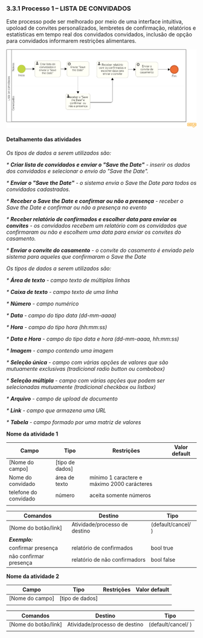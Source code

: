 ### 3.3.1 Processo 1 – LISTA DE CONVIDADOS

Este processo pode ser melhorado por meio de uma interface intuitiva, upoload de convites personalizados, lembretes de confirmação, relatórios e estatísticas em tempo real dos convidados convidados, inclusão de opção para convidados informarem restrições alimentares.

![Modelagem do processo 1](<Modelagem do processo de lista de convidados.png>)

#### Detalhamento das atividades

_Os tipos de dados a serem utilizados são:_

_* **Criar lista de convidados e enviar o "Save the Date"** - inserir os dados dos convidados e selecionar o envio do "Save the Date"._

_* **Enviar o "Save the Date"** - o sistema envia o Save the Date para todos os convidados cadastrados._

_* **Receber o Save the Date e confirmar ou não a presença** - receber o Save the Date e confirmar ou não a presença no evento_

_* **Receber relatório de confirmados e escolher data para enviar os convites** - os convidados recebem um relatório com os convidados que confirmaram ou não e escolhem uma data para enviar os convites do casamento._

_* **Enviar o convite do casamento** - o convite do casamento é enviado pelo sistema para aqueles que confirmaram o Save the Date_

_Os tipos de dados a serem utilizados são:_

_* **Área de texto** - campo texto de múltiplas linhas_

_* **Caixa de texto** - campo texto de uma linha_

_* **Número** - campo numérico_

_* **Data** - campo do tipo data (dd-mm-aaaa)_

_* **Hora** - campo do tipo hora (hh:mm:ss)_

_* **Data e Hora** - campo do tipo data e hora (dd-mm-aaaa, hh:mm:ss)_

_* **Imagem** - campo contendo uma imagem_

_* **Seleção única** - campo com várias opções de valores que são mutuamente exclusivas (tradicional radio button ou combobox)_

_* **Seleção múltipla** - campo com várias opções que podem ser selecionadas mutuamente (tradicional checkbox ou listbox)_

_* **Arquivo** - campo de upload de documento_

_* **Link** - campo que armazena uma URL_

_* **Tabela** - campo formado por uma matriz de valores_


**Nome da atividade 1**

| **Campo**       | **Tipo**         | **Restrições** | **Valor default** |
| ---             | ---              | ---            | ---               |
| [Nome do campo] | [tipo de dados]  |                |                   |
| Nome do convidado | área de texto   | mínimo 1 caractere e máximo 2000 carácteres	               |                   |
| telefone do convidado       | número   | aceita somente números|                |
|        |  |  |           |

| **Comandos**         |  **Destino**                   | **Tipo** |
| ---                  | ---                            | ---               |
| [Nome do botão/link] | Atividade/processo de destino  | (default/cancel/  ) |
| ***Exemplo:***       |                                |                   |
| confirmar presença       | relatório de confirmados             | bool true         |
| não confirmar presença      | relatório de não confirmadors |     bool false              |


**Nome da atividade 2**

| **Campo**       | **Tipo**         | **Restrições** | **Valor default** |
| ---             | ---              | ---            | ---               |
| [Nome do campo] | [tipo de dados]  |                |                   |
|                 |                  |                |                   |

| **Comandos**         |  **Destino**                   | **Tipo**          |
| ---                  | ---                            | ---               |
| [Nome do botão/link] | Atividade/processo de destino  | (default/cancel/  ) |
|                      |                                |                   |
